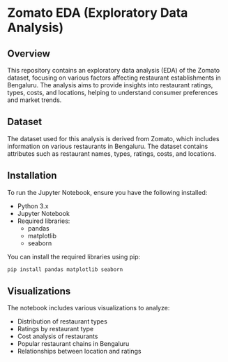 # Zomato EDA (Exploratory Data Analysis)

## Overview

This repository contains an exploratory data analysis (EDA) of the Zomato dataset, focusing on various factors affecting restaurant establishments in Bengaluru. The analysis aims to provide insights into restaurant ratings, types, costs, and locations, helping to understand consumer preferences and market trends.

## Dataset

The dataset used for this analysis is derived from Zomato, which includes information on various restaurants in Bengaluru. The dataset contains attributes such as restaurant names, types, ratings, costs, and locations.

## Installation

To run the Jupyter Notebook, ensure you have the following installed:

- Python 3.x
- Jupyter Notebook
- Required libraries: 
  - pandas
  - matplotlib
  - seaborn

You can install the required libraries using pip:

```bash
pip install pandas matplotlib seaborn
```


## Visualizations

The notebook includes various visualizations to analyze:

- Distribution of restaurant types
- Ratings by restaurant type
- Cost analysis of restaurants
- Popular restaurant chains in Bengaluru
- Relationships between location and ratings
